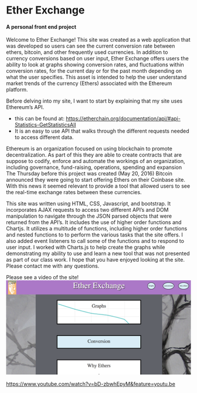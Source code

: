 # Ether Exchange


#### A personal front end project

Welcome to Ether Exchange! This site was created as a web application that was developed so users can see the current conversion rate between ethers, bitcoin, and other frequently used currencies. In addition to currency conversions based on user input, Ether Exchange offers users the ability to look at graphs showing conversion rates, and fluctuations within conversion rates, for the current day or for the past month depending on what the user specifies. This asset is intended to help the user understand market trends of the currency (Ethers) associated with the Ethereum platform.

Before delving into my site, I want to start by explaining that my site uses Ethereum’s API.
  - this  can be found at: https://etherchain.org/documentation/api/#api-Statistics-GetStatisticsAll
  - It is an easy to use API that walks through the different
    requests needed to access different data.

Ethereum is an organization focused on using blockchain to promote decentralization. As part of this they are able to create contracts that are suppose to codify, enforce and automate the workings of an organization, including governance, fund-raising, operations, spending and expansion The Thursday before this project was created (May 20, 2016) Bitcoin announced they were going to start offering Ethers on their Coinbase site. With this news it seemed relevant to provide a tool that allowed users to see the real-time exchange rates between these currencies.

This site was written using HTML, CSS, Javascript, and bootstrap. It incorporates AJAX requests to access two different API’s and DOM manipulation to navigate through the JSON parsed objects that were returned from the API’s. It includes the use of higher order functions and Chartjs. It utilizes a multitude of functions, including higher order functions and nested functions to to perform the various tasks that the site offers. I also added event listeners to call some of the functions and to respond to user input. I worked with Charts.js to help create the graphs while demonstrating my ability to use and learn a new tool that was not presented as part of our class work. I hope that you have enjoyed looking at the site. Please contact me with any questions.

Please see a video of the site!
![My site](/images/Site.png)

 https://www.youtube.com/watch?v=bD-zbwhEpyM&feature=youtu.be
